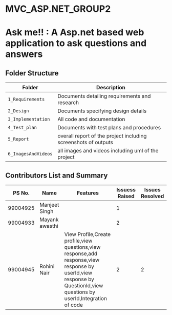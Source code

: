 # MVC_ASP.NET_GROUP2
# Ask me!!  : A Asp.net based web application to ask questions and answers
## Folder Structure
Folder             | Description
-------------------| -----------------------------------------
`1_Requirements`   | Documents detailing requirements and research
`2_Design`         | Documents specifying design details
`3_Implementation` | All code and documentation
`4_Test_plan`      | Documents with test plans and procedures
`5_Report`         | overall report of the project including screenshots of outputs
`6_ImagesAndVideos`| all images and videos including uml of the project


## Contributors List and Summary

PS No. |  Name   |    Features    | Issuess Raised |Issues Resolved|
-------|---------|----------------|----------------|---------------|
99004925|Manjeet Singh|  | 1|
99004933|Mayank awasthi| |2|
99004945|Rohini Nair|View Profile,Create profile,view questions,view response,add response,view response by userId,view response by QuestionId,view questions by userId,Integration of code |2|2|
